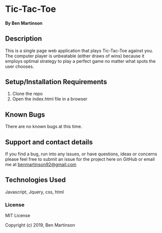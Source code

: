 # Tic-Tac-Toe

#### By Ben Martinson

## Description

This is a single page web application that plays Tic-Tac-Toe against you. The computer player is unbeatable (either draws of wins) because it employs optimal strategy to play a perfect game no matter what spots the user chooses. 


## Setup/Installation Requirements

1. Clone the repo
2. Open the index.html file in a browser


## Known Bugs

There are no known bugs at this time.

## Support and contact details

If you find a bug, run into any issues, or have questions, ideas or concerns please feel free to submit an issue for the project here on GitHub or email me at benmartinson92@gmail.com

## Technologies Used

Javascript, Jquery, css, html


### License

MIT License

Copyright (c) 2019, Ben Martinson
